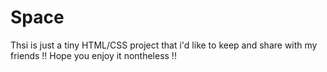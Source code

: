 # Space

Thsi is just a tiny HTML/CSS project that i'd like to keep and share with my friends !!
Hope you enjoy it nontheless !!
